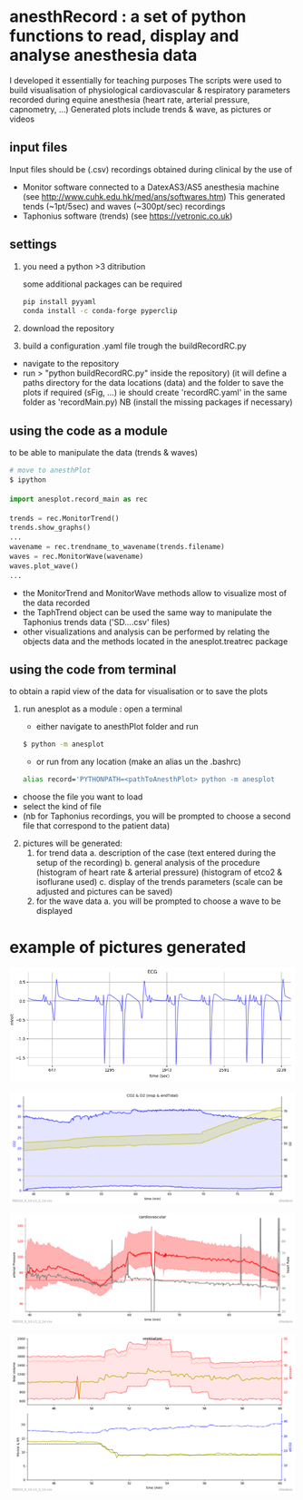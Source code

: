 # anesthRecord : a set of python functions to read, display and analyse anesthesia data

I developed it essentially for teaching purposes
The scripts were used to build visualisation of physiological
cardiovascular & respiratory parameters recorded during equine anesthesia
(heart rate, arterial pressure, capnometry, ...)
Generated plots include trends & wave, as pictures or videos

## input files
Input files should be (.csv) recordings obtained during clinical by the use of
- Monitor software connected to a DatexAS3/AS5 anesthesia machine
(see http://www.cuhk.edu.hk/med/ans/softwares.htm)
This generated tends (~1pt/5sec) and waves (~300pt/sec) recordings
- Taphonius software (trends) (see https://vetronic.co.uk)

## settings
1. you need a python >3 ditribution

   some  additional packages can be required

	```bash
	pip install pyyaml
	conda install -c conda-forge pyperclip
	```
2. download the repository

3. build a configuration .yaml file trough the buildRecordRC.py
* navigate to the repository
* run > "python buildRecordRC.py" inside the repository)
(it will define a paths directory for the data locations (data)
 and the folder to save the plots if required (sFig, ...)
ie should create 'recordRC.yaml' in the same folder as 'recordMain.py)
NB (install the missing packages if necessary)

## using the code as a module

to be able to manipulate the data (trends & waves) 

``` python
# move to anesthPlot
$ ipython

import anesplot.record_main as rec

trends = rec.MonitorTrend()
trends.show_graphs()
...
wavename = rec.trendname_to_wavename(trends.filename)
waves = rec.MonitorWave(wavename)
waves.plot_wave()
...
```

- the MonitorTrend and MonitorWave methods allow to visualize most of the data recorded
- the TaphTrend object can be used the same way to manipulate the Taphonius trends data ('SD....csv' files)
- other visualizations and analysis can be performed by relating the objects data and the methods located in the anesplot.treatrec package

## using the code from terminal

to obtain a rapid view of the data for visualisation or to save the plots

1. run anesplot as a module : open a terminal

   - either navigate to anesthPlot folder and run

   ````bash
   $ python -m anesplot
   ````

   - or run from any location (make an alias un the .bashrc)

   ````bash
   alias record='PYTHONPATH=<pathToAnesthPlot> python -m anesplot
   ````
* choose the file you want to load
* select the kind of file
* (nb for Taphonius recordings, you will be prompted to choose a second file that correspond to the patient data)
2. pictures will be generated:
   1. for trend data
    a. description of the case
           (text entered during the setup of the recording)
        b. general analysis of the procedure
            (histogram of heart rate & arterial pressure)
            (histogram of etco2 & isoflurane used)
        c. display of the trends parameters
            (scale can be adjusted and pictures can be saved)
     2. for the wave data
        a. you will be prompted to choose a wave to be displayed

# example of pictures generated

![](fig/ekg.png)

![](fig/co2o2.png)

![](fig/card.png)

![](fig/recruit.png)





